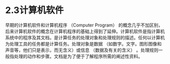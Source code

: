 # 2.3计算机软件

早期的计算机软件和计算机程序 （Computer Program） 的概念几乎不加区别，后来计算机软件的概念在计算机程序的基础上得到了延伸。计算机软件是指计算机系统中的程序及其文档，是计算任务的处理对象和处理规则的描述。任何以计算机为处理工具的任务都是计算任务。处理对象是数据 （如数字。文字。图形图像和声音等，他们只是表示，而无含义）或信息 （数据及有关的含义） 。处理规则一般指处理的动作和步骤。文档是为了便于了解程序所需的阐述性资料。